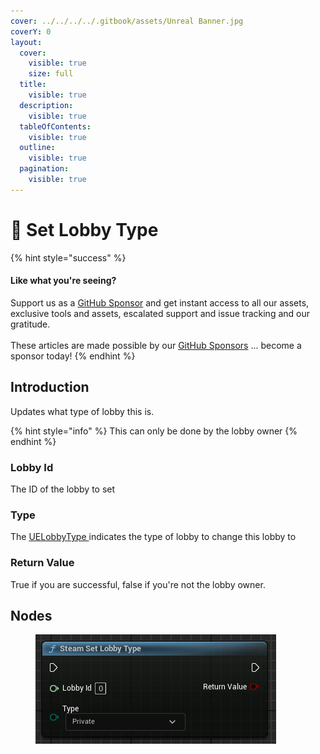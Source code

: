 ```yaml
---
cover: ../../../../.gitbook/assets/Unreal Banner.jpg
coverY: 0
layout:
  cover:
    visible: true
    size: full
  title:
    visible: true
  description:
    visible: true
  tableOfContents:
    visible: true
  outline:
    visible: true
  pagination:
    visible: true
---
```


# 🔵 Set Lobby Type

{% hint style="success" %}
#### Like what you're seeing?

Support us as a [GitHub Sponsor](../../../../become-a-sponsor/) and get instant access to all our assets, exclusive tools and assets, escalated support and issue tracking and our gratitude.\
\
These articles are made possible by our [GitHub Sponsors](../../../../become-a-sponsor/) ... become a sponsor today!
{% endhint %}

## Introduction

Updates what type of lobby this is.

{% hint style="info" %}
This can only be done by the lobby owner
{% endhint %}

### Lobby Id

The ID of the lobby to set&#x20;

### Type

The [UELobbyType ](../enumerators/uelobbytype.md)indicates the type of lobby to change this lobby to

### Return Value

True if you are successful, false if you're not the lobby owner.

## Nodes

<figure><img src="../../../../.gitbook/assets/image (15) (1) (1).png" alt=""><figcaption></figcaption></figure>
